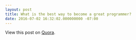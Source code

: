 ```yaml
---
layout: post
title: What is the best way to become a great programmer?
date: 2016-07-02 16:32:02.000000000 -07:00
---
```

<!-- link[https://www.quora.com/What-is-the-best-way-to-become-a-great-programmer/answer/Mike-Coutermarsh] -->

View this post on [Quora](https://www.quora.com/What-is-the-best-way-to-become-a-great-programmer/answer/Mike-Coutermarsh).
